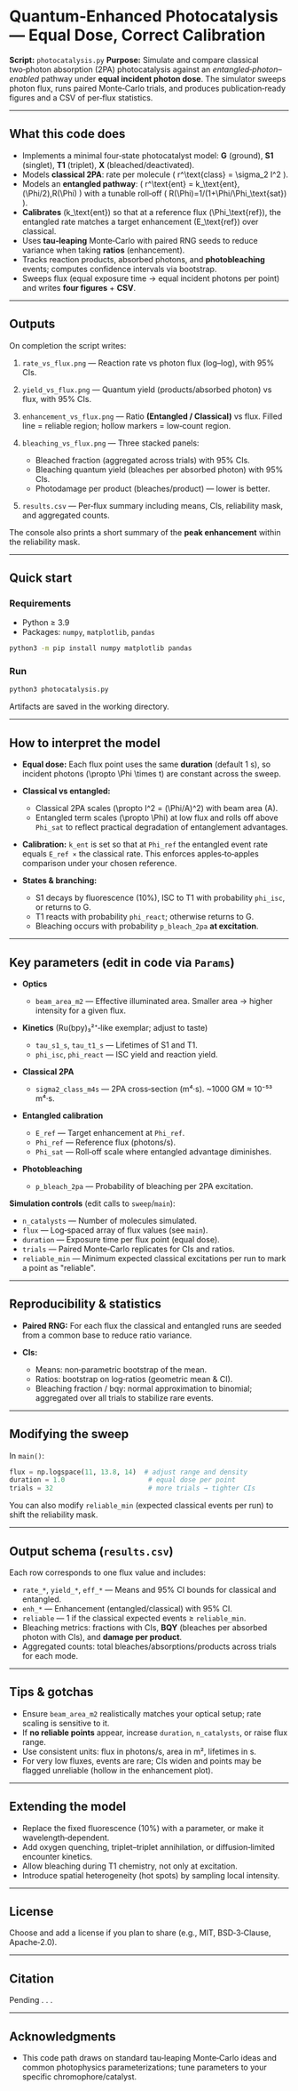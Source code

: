 # Quantum‑Enhanced Photocatalysis — Equal Dose, Correct Calibration

**Script:** `photocatalysis.py`
**Purpose:** Simulate and compare classical two‑photon absorption (2PA) photocatalysis against an *entangled‑photon–enabled* pathway under **equal incident photon dose**. The simulator sweeps photon flux, runs paired Monte‑Carlo trials, and produces publication‑ready figures and a CSV of per‑flux statistics.

---

## What this code does

* Implements a minimal four‑state photocatalyst model: **G** (ground), **S1** (singlet), **T1** (triplet), **X** (bleached/deactivated).
* Models **classical 2PA**: rate per molecule ( r^\text{class} = \sigma_2 I^2 ).
* Models an **entangled pathway**: ( r^\text{ent} = k_\text{ent},(\Phi/2),R(\Phi) ) with a tunable roll‑off ( R(\Phi)=1/(1+\Phi/\Phi_\text{sat}) ).
* **Calibrates** (k_\text{ent}) so that at a reference flux (\Phi_\text{ref}), the entangled rate matches a target enhancement (E_\text{ref}) over classical.
* Uses **tau‑leaping** Monte‑Carlo with paired RNG seeds to reduce variance when taking **ratios** (enhancement).
* Tracks reaction products, absorbed photons, and **photobleaching** events; computes confidence intervals via bootstrap.
* Sweeps flux (equal exposure time → equal incident photons per point) and writes **four figures** + **CSV**.

---

## Outputs

On completion the script writes:

1. `rate_vs_flux.png` — Reaction rate vs photon flux (log–log), with 95% CIs.
2. `yield_vs_flux.png` — Quantum yield (products/absorbed photon) vs flux, with 95% CIs.
3. `enhancement_vs_flux.png` — Ratio **(Entangled / Classical)** vs flux. Filled line = reliable region; hollow markers = low‑count region.
4. `bleaching_vs_flux.png` — Three stacked panels:

   * Bleached fraction (aggregated across trials) with 95% CIs.
   * Bleaching quantum yield (bleaches per absorbed photon) with 95% CIs.
   * Photodamage per product (bleaches/product) — lower is better.
5. `results.csv` — Per‑flux summary including means, CIs, reliability mask, and aggregated counts.

The console also prints a short summary of the **peak enhancement** within the reliability mask.

---

## Quick start

### Requirements

* Python ≥ 3.9
* Packages: `numpy`, `matplotlib`, `pandas`

```bash
python3 -m pip install numpy matplotlib pandas
```

### Run

```bash
python3 photocatalysis.py
```

Artifacts are saved in the working directory.

---

## How to interpret the model

* **Equal dose:** Each flux point uses the same **duration** (default 1 s), so incident photons (\propto \Phi \times t) are constant across the sweep.
* **Classical vs entangled:**

  * Classical 2PA scales (\propto I^2 = (\Phi/A)^2) with beam area (A).
  * Entangled term scales (\propto \Phi) at low flux and rolls off above `Phi_sat` to reflect practical degradation of entanglement advantages.
* **Calibration:** `k_ent` is set so that at `Phi_ref` the entangled event rate equals `E_ref ×` the classical rate. This enforces apples‑to‑apples comparison under your chosen reference.
* **States & branching:**

  * S1 decays by fluorescence (10%), ISC to T1 with probability `phi_isc`, or returns to G.
  * T1 reacts with probability `phi_react`; otherwise returns to G.
  * Bleaching occurs with probability `p_bleach_2pa` **at excitation**.

---

## Key parameters (edit in code via `Params`)

* **Optics**

  * `beam_area_m2` — Effective illuminated area. Smaller area → higher intensity for a given flux.
* **Kinetics** (Ru(bpy)₃²⁺‑like exemplar; adjust to taste)

  * `tau_s1_s`, `tau_t1_s` — Lifetimes of S1 and T1.
  * `phi_isc`, `phi_react` — ISC yield and reaction yield.
* **Classical 2PA**

  * `sigma2_class_m4s` — 2PA cross‑section (m⁴·s). ~1000 GM ≈ 10⁻⁵³ m⁴·s.
* **Entangled calibration**

  * `E_ref` — Target enhancement at `Phi_ref`.
  * `Phi_ref` — Reference flux (photons/s).
  * `Phi_sat` — Roll‑off scale where entangled advantage diminishes.
* **Photobleaching**

  * `p_bleach_2pa` — Probability of bleaching per 2PA excitation.

**Simulation controls** (edit calls to `sweep`/`main`):

* `n_catalysts` — Number of molecules simulated.
* `flux` — Log‑spaced array of flux values (see `main`).
* `duration` — Exposure time per flux point (equal dose).
* `trials` — Paired Monte‑Carlo replicates for CIs and ratios.
* `reliable_min` — Minimum expected classical excitations per run to mark a point as "reliable".

---

## Reproducibility & statistics

* **Paired RNG:** For each flux the classical and entangled runs are seeded from a common base to reduce ratio variance.
* **CIs:**

  * Means: non‑parametric bootstrap of the mean.
  * Ratios: bootstrap on log‑ratios (geometric mean & CI).
  * Bleaching fraction / bqy: normal approximation to binomial; aggregated over all trials to stabilize rare events.

---

## Modifying the sweep

In `main()`:

```python
flux = np.logspace(11, 13.8, 14)  # adjust range and density
duration = 1.0                     # equal dose per point
trials = 32                        # more trials → tighter CIs
```

You can also modify `reliable_min` (expected classical events per run) to shift the reliability mask.

---

## Output schema (`results.csv`)

Each row corresponds to one flux value and includes:

* `rate_*`, `yield_*`, `eff_*` — Means and 95% CI bounds for classical and entangled.
* `enh_*` — Enhancement (entangled/classical) with 95% CI.
* `reliable` — 1 if the classical expected events ≥ `reliable_min`.
* Bleaching metrics: fractions with CIs, **BQY** (bleaches per absorbed photon with CIs), and **damage per product**.
* Aggregated counts: total bleaches/absorptions/products across trials for each mode.

---

## Tips & gotchas

* Ensure `beam_area_m2` realistically matches your optical setup; rate scaling is sensitive to it.
* If **no reliable points** appear, increase `duration`, `n_catalysts`, or raise flux range.
* Use consistent units: flux in photons/s, area in m², lifetimes in s.
* For very low fluxes, events are rare; CIs widen and points may be flagged unreliable (hollow in the enhancement plot).

---

## Extending the model

* Replace the fixed fluorescence (10%) with a parameter, or make it wavelength‑dependent.
* Add oxygen quenching, triplet–triplet annihilation, or diffusion‑limited encounter kinetics.
* Allow bleaching during T1 chemistry, not only at excitation.
* Introduce spatial heterogeneity (hot spots) by sampling local intensity.

---

## License

Choose and add a license if you plan to share (e.g., MIT, BSD‑3‑Clause, Apache‑2.0).

---

## Citation

Pending . . .

---

## Acknowledgments

* This code path draws on standard tau‑leaping Monte‑Carlo ideas and common photophysics parameterizations; tune parameters to your specific chromophore/catalyst.

